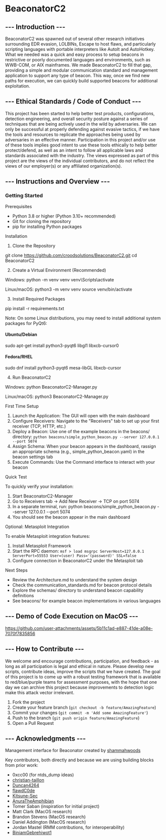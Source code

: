 # BeaconatorC2

## --- Introduction ---

BeaconatorC2 was spawned out of several other research initiatives surrounding EDR evasion, LOLBINs, Escape to host flaws, and particularly scripting languages with portable interpreters like AutoIt and AutoHotkey. What we needed was a quick and easy process to setup beacons in restrictive or poorly documented languages and environments, such as WWB-COM, or AIX mainframes. We made BeaconatorC2 to fill that gap, providing a simple and modular communication standard and management application to support any type of beacon. This way, once we find new paths for execution, we can quickly build supported beacons for additional exploitation.

## --- Ethical Standards / Code of Conduct ---

This project has been started to help better test products, configurations, detection engineering, and overall security posture against a series of techniques that are being actively used in the wild by adversaries. We can only be successful at properly defending against evasive tactics, if we have the tools and resources to replicate the approaches being used by adversaries in an effective manner. Participation in this project and/or use of these tools implies good intent to use these tools ethically to help better protect/defend, as well as an intent to follow all applicable laws and standards associated with the industry. The views expressed as part of this project are the views of the individual contributors, and do not reflect the views of our employer(s) or any affiliated organization(s).  

## --- Instructions and Overview ---

### Getting Started
  Prerequisites

  - Python 3.8 or higher (Python 3.10+ recommended)
  - Git for cloning the repository
  - pip for installing Python packages

  Installation

  1. Clone the Repository

  git clone https://github.com/croodsolutions/BeaconatorC2.git
  cd BeaconatorC2

  2. Create a Virtual Environment (Recommended)

  Windows:
  python -m venv venv
  venv\Scripts\activate

  Linux/macOS:
  python3 -m venv venv
  source venv/bin/activate

  3. Install Required Packages

  pip install -r requirements.txt

  Note: On some Linux distributions, you may need to install additional system packages for PyQt6:
  #### Ubuntu/Debian
  sudo apt-get install python3-pyqt6 libgl1 libxcb-cursor0

  #### Fedora/RHEL
  sudo dnf install python3-pyqt6 mesa-libGL libxcb-cursor

  4. Run BeaconatorC2

  Windows:
  python BeaconatorC2-Manager.py

  Linux/macOS:
  python3 BeaconatorC2-Manager.py

  First Time Setup

  1. Launch the Application: The GUI will open with the main dashboard
  2. Configure Receivers: Navigate to the "Receivers" tab to set up your first receiver (TCP, HTTP,
  etc.)
  3. Deploy a Beacon: Use one of the example beacons in the beacons/ directory: `python beacons/simple_python_beacon.py --server 127.0.0.1 --port 5074`
  4. Assign Schema: When your beacon appears in the dashboard, rassign an appropriate
  schema (e.g., simple_python_beacon.yaml) in the beacon settings tab
  5. Execute Commands: Use the Command interface to interact with your beacon

  Quick Test

  To quickly verify your installation:

  1. Start BeaconatorC2-Manager
  2. Go to Receivers tab → Add New Receiver → TCP on port 5074
  3. In a separate terminal, run:
  python beacons/simple_python_beacon.py --server 127.0.0.1 --port 5074
  4. You should see the beacon appear in the main dashboard

  Optional: Metasploit Integration

  To enable Metasploit integration features:

  1. Install Metasploit Framework
  2. Start the RPC daemon:
`msf > load msgrpc ServerHost=127.0.0.1 ServerPort=55553 User=(user) Pass='(password)' SSL=false`
  3. Configure connection in BeaconatorC2 under the Metasploit tab

  Next Steps

  - Review the Architecture.md to understand the system design
  - Check the communication_standards.md for beacon protocol details
  - Explore the schemas/ directory to understand beacon capability definitions
  - See beacons/ for example beacon implementations in various languages

## --- Demo of Code Execution on MacOS ---



https://github.com/user-attachments/assets/5b11c1ad-e887-41de-a08e-7070f7835856



## --- How to Contribute ---

We welcome and encourage contributions, participation, and feedback - as long as all participation is legal and ethical in nature. Please develop new scripts, contribute ideas, improve the scripts that we have created. The goal of this project is to come up with a robust testing framework that is available to red/blue/purple teams for assessment purposes, with the hope that one day we can archive this project because improvements to detection logic make this attack vector irrelevant.

1. Fork the project
2. Create your feature branch (`git checkout -b feature/AmazingFeature`)
3. Commit your changes (`git commit -m 'Add some AmazingFeature'`)
4. Push to the branch (`git push origin feature/AmazingFeature`)
5. Open a Pull Request

## --- Acknowledgments ---

Management interface for Beaconator created by [shammahwoods](https://github.com/shammahwoods) 

Key contributors, both directly and because we are using building blocks from prior work:

- 0xcc00 (for ntds_dump ideas)
- [christian-taillon](https://github.com/christian-taillon)
- [Duncan4264](https://github.com/Duncan4264)
- [flawdC0de](https://github.com/flawdC0de)
- [Kitsune-Sec](https://github.com/Kitsune-Sec)
- [AnuraTheAmphibian](https://github.com/AnuraTheAmphibian)
- Tomer Saban (inspiration for initial project)
- Matt Clark (MacOS research)
- Brandon Stevens (MacOS research)
- Daniel Addington (MacOS research)
- Jordan Mastel (RMM contributions, for interoperability)
- [BiniamGebrehiwot1](https://github.com/BiniamGebrehiwot1)
